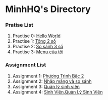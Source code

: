 # MinhHQ's Directory

### Pratise List

1. Practise 0: [Hello World](https://github.com/FASTTRACKSE/FFSE1703.JavaCore/blob/master/Assignments/MinhHQ/HelloWorld/src/helloworld.java)
2. Practise 1: [Tổng 2 số](https://github.com/FASTTRACKSE/FFSE1703.JavaCore/blob/master/Assignments/MinhHQ/Practise/src/fasttrack/edu/vn/Tong2so.java)
3. Practise 2: [So sánh 3 số](https://github.com/FASTTRACKSE/FFSE1703.JavaCore/blob/master/Assignments/MinhHQ/Practise/src/fasttrack/edu/vn/sosanh.java)
4. Practise 3: [Menu của tôi](https://github.com/FASTTRACKSE/FFSE1703.JavaCore/blob/master/Assignments/MinhHQ/Practise/src/fasttrack/edu/vn/MenuCuaToi.java)

### Assignment List

1. Assignment 1: [Phương Trình Bậc 2](https://github.com/FASTTRACKSE/FFSE1703.JavaCore/blob/master/Assignments/MinhHQ/Assignment1/src/fasttrack/Assignment1/main/ptbac2.java)
2. Assignment 2: [Nhập mảng và so sánh](https://github.com/FASTTRACKSE/FFSE1703.JavaCore/blob/master/Assignments/MinhHQ/Assignment2/src/fasttrack/Assignment2/main/vonglap.java)
3. Assignment 3: [Quản lý sinh viên](https://github.com/FASTTRACKSE/FFSE1703.JavaCore/blob/master/Assignments/MinhHQ/Assignment3/src/fasttrack/Assignment3/main/QuanLySinhVien.java)
4. Assignment 4: [Sinh Viên](https://github.com/FASTTRACKSE/FFSE1703.JavaCore/blob/master/Assignments/MinhHQ/Assignment4/src/fasttrack/Assignment4/model/QuanliSV/SinhVien.java),[Quản Lý Sinh Viên](https://github.com/FASTTRACKSE/FFSE1703.JavaCore/blob/master/Assignments/MinhHQ/Assignment4/src/fasttrack/Assignment4/main/QuanliSinhVien.java)